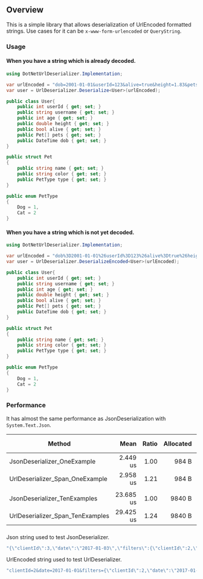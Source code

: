 ## Overview

This is a simple library that allows deserialization of UrlEncoded formatted strings. Use cases for it can be `x-www-form-urlencoded` or `QueryString`.

###

### Usage


#### When you have a string which is already decoded.
```csharp
using DotNetUrlDeserializer.Implementation;

var urlEncoded = "dob=2001-01-01&userId=123&alive=true&height=1.83&pets=[{\"name\":\"Oscar\",\"color\":\"white\",\"type\":2},{\"name\":\"Bailey\",\"color\":\"black\",\"type\":1}]&age=20&username=test";
var user = UrlDeserializer.Deserialize<User>(urlEncoded);

public class User{
    public int userId { get; set; }
    public string username { get; set; }
    public int age { get; set; }
    public double height { get; set; }
    public bool alive { get; set; }
    public Pet[] pets { get; set; }
    public DateTime dob { get; set; }
}

public struct Pet
{
    public string name { get; set; }
    public string color { get; set; }
    public PetType type { get; set; }
}

public enum PetType
{
    Dog = 1,
    Cat = 2
}
```

#### When you have a string which is not yet decoded.
```csharp
using DotNetUrlDeserializer.Implementation;

var urlEncoded = "dob%3D2001-01-01%26userId%3D123%26alive%3Dtrue%26height%3D1.83%26pets%3D%5B%7B%22name%22%3A%22Oscar%22%2C%22color%22%3A%22white%22%2C%22type%22%3A2%7D%2C%7B%22name%22%3A%22Bailey%22%2C%22color%22%3A%22black%22%2C%22type%22%3A1%7D%5D%26age%3D20%26username%3Dtest";
var user = UrlDeserializer.DeserializeEncoded<User>(urlEncoded);

public class User{
    public int userId { get; set; }
    public string username { get; set; }
    public int age { get; set; }
    public double height { get; set; }
    public bool alive { get; set; }
    public Pet[] pets { get; set; }
    public DateTime dob { get; set; }
}

public struct Pet
{
    public string name { get; set; }
    public string color { get; set; }
    public PetType type { get; set; }
}

public enum PetType
{
    Dog = 1,
    Cat = 2
}
```

### Performance

It has almost the same performance as JsonDeserialization with `System.Text.Json`.

|                           Method |      Mean | Ratio | Allocated | Alloc Ratio |
|--------------------------------- |----------:|------:|----------:|------------:|
|      JsonDeserializer_OneExample |  2.449 us |  1.00 |     984 B |        1.00 |
|  UrlDeserializer_Span_OneExample |  2.958 us |  1.21 |     984 B |        1.00 |
|                                  |           |       |           |             |
|     JsonDeserializer_TenExamples | 23.685 us |  1.00 |    9840 B |        1.00 |
| UrlDeserializer_Span_TenExamples | 29.425 us |  1.24 |    9840 B |        1.00 |

###
Json string used to test JsonDeserializer.
```csharp
"{\"clientId\":3,\"date\":\"2017-01-03\",\"filters\":{\"clientId\":2,\"date\":\"2017-01-01\",\"filters\":{\"days\":[\"monday\",\"tuesday\",\"wednesday\"],\"months\":[\"january\",\"february\"]}}}"
```

UrlEncoded string used to test UrlDeserializer.
```csharp
"clientId=2&date=2017-01-01&filters={\"clientId\":2,\"date\":\"2017-01-02\",\"filters\":{\"days\":[\"monday\",\"tuesday\",\"wednesday\"],\"months\":[\"january\",\"february\"]}}"
```
